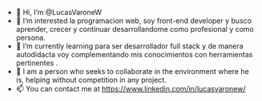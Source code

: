 - 👋 Hi, I’m @LucasVaroneW
- 👀 I’m interested  la programacion web, soy front-end developer y busco aprender, crecer y continuar desarrollandome como profesional y como persona.
- 🌱 I’m currently learning para ser desarrollador full stack y de manera autodidacta voy complementando mis conocimientos con herramientas pertinentes .
- 💞️ I am a person who seeks to collaborate in the environment where he is, helping without competition in any project.
- 📫 You can contact me at https://www.linkedin.com/in/lucasvaronew/

<!---
LucasVaroneW/LucasVaroneW is a ✨ special ✨ repository because its `README.md` (this file) appears on your GitHub profile.
You can click the Preview link to take a look at your changes.
--->
